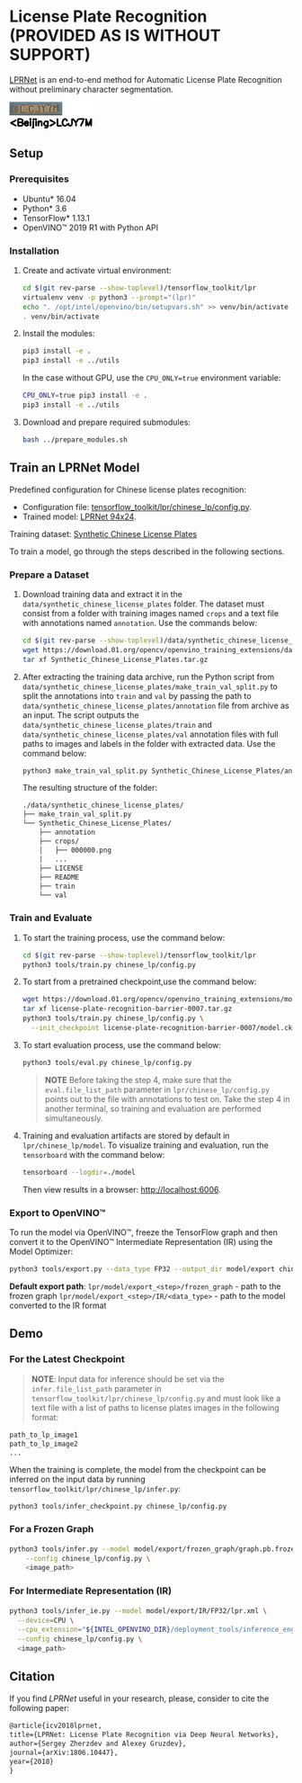 # License Plate Recognition (PROVIDED AS IS WITHOUT SUPPORT)

[LPRNet](https://arxiv.org/abs/1806.10447) is an end-to-end method for Automatic License Plate Recognition without preliminary character segmentation.

![](./lpr.png)

## Setup

### Prerequisites

* Ubuntu\* 16.04
* Python\* 3.6
* TensorFlow\* 1.13.1
* OpenVINO™ 2019 R1 with Python API

### Installation

1. Create and activate virtual environment:

    ```bash
    cd $(git rev-parse --show-toplevel)/tensorflow_toolkit/lpr
    virtualenv venv -p python3 --prompt="(lpr)"
    echo ". /opt/intel/openvino/bin/setupvars.sh" >> venv/bin/activate
    . venv/bin/activate
    ```

2. Install the modules:

    ```bash
    pip3 install -e .
    pip3 install -e ../utils
    ```

    In the case without GPU, use the `CPU_ONLY=true` environment variable:

    ```bash
    CPU_ONLY=true pip3 install -e .
    pip3 install -e ../utils
    ```

3. Download and prepare required submodules:

    ```bash
    bash ../prepare_modules.sh
    ```

## Train an LPRNet Model

Predefined configuration for Chinese license plates recognition:

* Configuration file: [tensorflow_toolkit/lpr/chinese_lp/config.py](chinese_lp/config.py).
* Trained model: [LPRNet 94x24](https://download.01.org/opencv/openvino_training_extensions/models/license_plate_recognition/license-plate-recognition-barrier-0007.tar.gz).

Training dataset: [Synthetic Chinese License Plates](https://download.01.org/opencv/openvino_training_extensions/datasets/license_plate_recognition/Synthetic_Chinese_License_Plates.tar.gz)

To train a model, go through the steps described in the following sections.

### Prepare a Dataset

1. Download training data and extract it in the `data/synthetic_chinese_license_plates` folder. The dataset must consist from a folder with training images named `crops` and a text file with annotations named `annotation`. Use the commands below:

    ```bash
    cd $(git rev-parse --show-toplevel)/data/synthetic_chinese_license_plates
    wget https://download.01.org/opencv/openvino_training_extensions/datasets/license_plate_recognition/Synthetic_Chinese_License_Plates.tar.gz
    tar xf Synthetic_Chinese_License_Plates.tar.gz
    ```

2. After extracting the training data archive, run the Python script from
    `data/synthetic_chinese_license_plates/make_train_val_split.py` to split the annotations into `train` and `val` by passing the path to `data/synthetic_chinese_license_plates/annotation`
    file from archive as an input. The script outputs the `data/synthetic_chinese_license_plates/train` and
    `data/synthetic_chinese_license_plates/val` annotation files with full paths to images and labels in the folder
    with extracted data.
    Use the command below:

    ```bash
    python3 make_train_val_split.py Synthetic_Chinese_License_Plates/annotation
    ```

    The resulting structure of the folder:

    ```
    ./data/synthetic_chinese_license_plates/
    ├── make_train_val_split.py
    └── Synthetic_Chinese_License_Plates/
        ├── annotation
        ├── crops/
        │   ├── 000000.png
        |   ...
        ├── LICENSE
        ├── README
        ├── train
        └── val
    ```

### Train and Evaluate

1. To start the training process, use the command below:

    ```bash
    cd $(git rev-parse --show-toplevel)/tensorflow_toolkit/lpr
    python3 tools/train.py chinese_lp/config.py
    ```

2. To start from a pretrained checkpoint,use the command below:

    ```bash
    wget https://download.01.org/opencv/openvino_training_extensions/models/license_plate_recognition/license-plate-recognition-barrier-0007.tar.gz
    tar xf license-plate-recognition-barrier-0007.tar.gz
    python3 tools/train.py chinese_lp/config.py \
      --init_checkpoint license-plate-recognition-barrier-0007/model.ckpt
    ```

3. To start evaluation process, use the command below:

    ```bash
    python3 tools/eval.py chinese_lp/config.py
    ```

    > **NOTE** Before taking the step 4, make sure that the `eval.file_list_path` parameter in
    `lpr/chinese_lp/config.py` points out to the file with
    annotations to test on. Take the step 4 in another terminal, so training and
    evaluation are performed simultaneously.

4. Training and evaluation artifacts are stored by default in `lpr/chinese_lp/model`.
   To visualize training and evaluation, run the `tensorboard` with the command below:

    ```bash
    tensorboard --logdir=./model
    ```

    Then view results in a browser: [http://localhost:6006](http://localhost:6006).

### Export to OpenVINO™

To run the model via OpenVINO™, freeze the TensorFlow graph and
then convert it to the OpenVINO™ Intermediate Representation (IR) using the Model Optimizer:

```Bash
python3 tools/export.py --data_type FP32 --output_dir model/export chinese_lp/config.py
```

**Default export path**:
`lpr/model/export_<step>/frozen_graph` - path to the frozen graph
`lpr/model/export_<step>/IR/<data_type>` - path to the model converted to the IR format

## Demo

### For the Latest Checkpoint

> **NOTE**: Input data for inference should be set via the `infer.file_list_path` parameter in
`tensorflow_toolkit/lpr/chinese_lp/config.py` and must look like a text file
with a list of paths to license plates images in the following format:

```
path_to_lp_image1
path_to_lp_image2
...
```

When the training is complete, the model from the checkpoint can be inferred on the
input data by running `tensorflow_toolkit/lpr/chinese_lp/infer.py`:

```Bash
python3 tools/infer_checkpoint.py chinese_lp/config.py
```

### For a Frozen Graph

```Bash
python3 tools/infer.py --model model/export/frozen_graph/graph.pb.frozen \
    --config chinese_lp/config.py \
    <image_path>
```

### For Intermediate Representation (IR)

```Bash
python3 tools/infer_ie.py --model model/export/IR/FP32/lpr.xml \
  --device=CPU \
  --cpu_extension="${INTEL_OPENVINO_DIR}/deployment_tools/inference_engine/lib/intel64/libcpu_extension_avx2.so" \
  --config chinese_lp/config.py \
  <image_path>
```

## Citation

If you find *LPRNet* useful in your research, please, consider to cite the following paper:

```
@article{icv2018lprnet,
title={LPRNet: License Plate Recognition via Deep Neural Networks},
author={Sergey Zherzdev and Alexey Gruzdev},
journal={arXiv:1806.10447},
year={2018}
}
```
